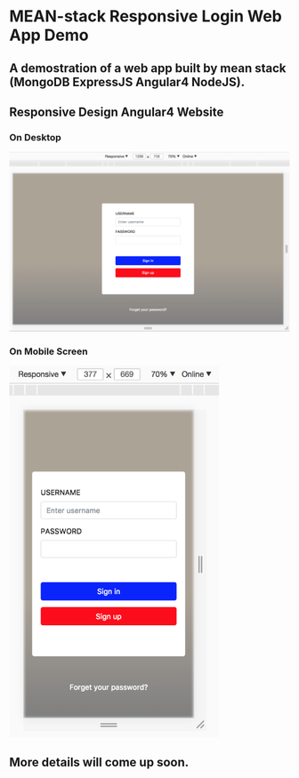 # MEAN-stack Responsive Login Web App Demo
## A demostration of a web app built by mean stack (MongoDB ExpressJS Angular4 NodeJS). 
## Responsive Design Angular4 Website
### On Desktop
![rwd-desktop](./imgs/rwd-desktop.png)
### On Mobile Screen
<img src="./imgs/rwd-mobile.png" width="377" height="669">

## More details will come up soon.